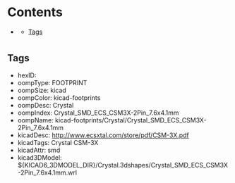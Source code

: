 



Contents
========

* [](#)
	* [Tags](#tags)

# 

## Tags

- hexID: 
- oompType: FOOTPRINT
- oompSize: kicad
- oompColor: kicad-footprints
- oompDesc: Crystal
- oompIndex: Crystal_SMD_ECS_CSM3X-2Pin_7.6x4.1mm
- oompName: kicad-footprints/Crystal/Crystal_SMD_ECS_CSM3X-2Pin_7.6x4.1mm
- kicadDesc: http://www.ecsxtal.com/store/pdf/CSM-3X.pdf
- kicadTags: Crystal CSM-3X
- kicadAttr: smd
- kicad3DModel: ${KICAD6_3DMODEL_DIR}/Crystal.3dshapes/Crystal_SMD_ECS_CSM3X-2Pin_7.6x4.1mm.wrl
